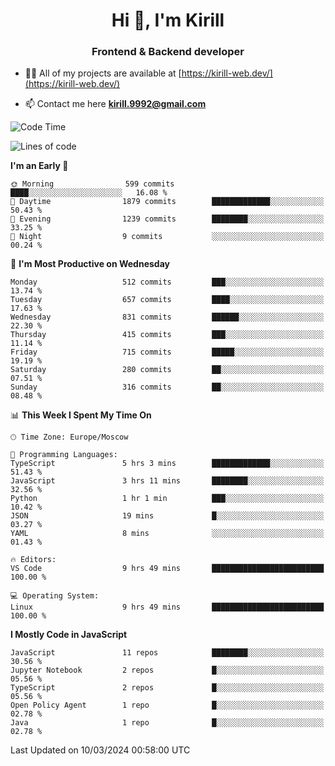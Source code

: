<h1 align="center">Hi 👋, I'm Kirill</h1>
<h3 align="center">Frontend & Backend developer</h3>

- 👨‍💻 All of my projects are available at [https://kirill-web.dev/](https://kirill-web.dev/)

- 📫 Contact me here **kirill.9992@gmail.com**











<!--START_SECTION:waka-->
![Code Time](http://img.shields.io/badge/Code%20Time-1%2C693%20hrs%2045%20mins-blue)

![Lines of code](https://img.shields.io/badge/From%20Hello%20World%20I%27ve%20Written-4.3%20million%20lines%20of%20code-blue)

**I'm an Early 🐤** 

```text
🌞 Morning                599 commits         ████░░░░░░░░░░░░░░░░░░░░░   16.08 % 
🌆 Daytime                1879 commits        █████████████░░░░░░░░░░░░   50.43 % 
🌃 Evening                1239 commits        ████████░░░░░░░░░░░░░░░░░   33.25 % 
🌙 Night                  9 commits           ░░░░░░░░░░░░░░░░░░░░░░░░░   00.24 % 
```
📅 **I'm Most Productive on Wednesday** 

```text
Monday                   512 commits         ███░░░░░░░░░░░░░░░░░░░░░░   13.74 % 
Tuesday                  657 commits         ████░░░░░░░░░░░░░░░░░░░░░   17.63 % 
Wednesday                831 commits         ██████░░░░░░░░░░░░░░░░░░░   22.30 % 
Thursday                 415 commits         ███░░░░░░░░░░░░░░░░░░░░░░   11.14 % 
Friday                   715 commits         █████░░░░░░░░░░░░░░░░░░░░   19.19 % 
Saturday                 280 commits         ██░░░░░░░░░░░░░░░░░░░░░░░   07.51 % 
Sunday                   316 commits         ██░░░░░░░░░░░░░░░░░░░░░░░   08.48 % 
```


📊 **This Week I Spent My Time On** 

```text
🕑︎ Time Zone: Europe/Moscow

💬 Programming Languages: 
TypeScript               5 hrs 3 mins        █████████████░░░░░░░░░░░░   51.43 % 
JavaScript               3 hrs 11 mins       ████████░░░░░░░░░░░░░░░░░   32.56 % 
Python                   1 hr 1 min          ███░░░░░░░░░░░░░░░░░░░░░░   10.42 % 
JSON                     19 mins             █░░░░░░░░░░░░░░░░░░░░░░░░   03.27 % 
YAML                     8 mins              ░░░░░░░░░░░░░░░░░░░░░░░░░   01.43 % 

🔥 Editors: 
VS Code                  9 hrs 49 mins       █████████████████████████   100.00 % 

💻 Operating System: 
Linux                    9 hrs 49 mins       █████████████████████████   100.00 % 
```

**I Mostly Code in JavaScript** 

```text
JavaScript               11 repos            ████████░░░░░░░░░░░░░░░░░   30.56 % 
Jupyter Notebook         2 repos             █░░░░░░░░░░░░░░░░░░░░░░░░   05.56 % 
TypeScript               2 repos             █░░░░░░░░░░░░░░░░░░░░░░░░   05.56 % 
Open Policy Agent        1 repo              █░░░░░░░░░░░░░░░░░░░░░░░░   02.78 % 
Java                     1 repo              █░░░░░░░░░░░░░░░░░░░░░░░░   02.78 % 
```




 Last Updated on 10/03/2024 00:58:00 UTC
<!--END_SECTION:waka-->
